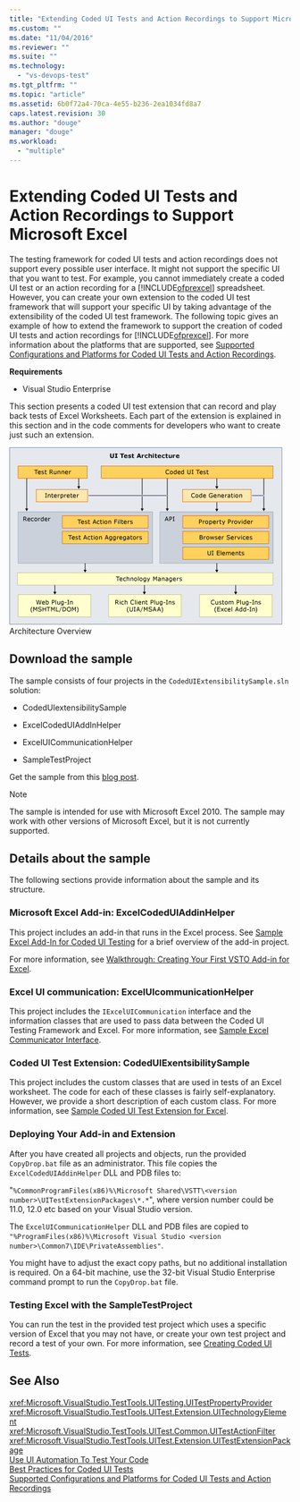 ```yaml
---
title: "Extending Coded UI Tests and Action Recordings to Support Microsoft Excel | Microsoft Docs"
ms.custom: ""
ms.date: "11/04/2016"
ms.reviewer: ""
ms.suite: ""
ms.technology: 
  - "vs-devops-test"
ms.tgt_pltfrm: ""
ms.topic: "article"
ms.assetid: 6b0f72a4-70ca-4e55-b236-2ea1034fd8a7
caps.latest.revision: 30
ms.author: "douge"
manager: "douge"
ms.workload: 
  - "multiple"
---
```

# Extending Coded UI Tests and Action Recordings to Support Microsoft Excel
The testing framework for coded UI tests and action recordings does not support every possible user interface. It might not support the specific UI that you want to test. For example, you cannot immediately create a coded UI test or an action recording for a [!INCLUDE[ofprexcel](../test/includes/ofprexcel_md.md)] spreadsheet. However, you can create your own extension to the coded UI test framework that will support your specific UI by taking advantage of the extensibility of the coded UI test framework. The following topic gives an example of how to extend the framework to support the creation of coded UI tests and action recordings for [!INCLUDE[ofprexcel](../test/includes/ofprexcel_md.md)]. For more information about the platforms that are supported, see [Supported Configurations and Platforms for Coded UI Tests and Action Recordings](../test/supported-configurations-and-platforms-for-coded-ui-tests-and-action-recordings.md).  
  
 **Requirements**  
  
-   Visual Studio Enterprise  
  
 This section presents a coded UI test extension that can record and play back tests of Excel Worksheets. Each part of the extension is explained in this section and in the code comments for developers who want to create just such an extension.  
  
 ![UI Test Architecture](../test/media/ui_testarch.png "UI_TestArch")  
Architecture Overview  
  
## Download the sample  
 The sample consists of four projects in the `CodedUIExtensibilitySample.sln` solution:  
  
-   CodedUIextensibilitySample  
  
-   ExcelCodedUIAddInHelper  
  
-   ExcelUICommunicationHelper  
  
-   SampleTestProject  
  
 Get the sample from this [blog post](http://go.microsoft.com/fwlink/?LinkID=185592).  
  
> [!NOTE]
>  The sample is intended for use with Microsoft Excel 2010. The sample may work with other versions of Microsoft Excel, but it is not currently supported.  
  
## Details about the sample  
 The following sections provide information about the sample and its structure.  
  
### Microsoft Excel Add-in: ExcelCodedUIAddinHelper  
 This project includes an add-in that runs in the Excel process. See [Sample Excel Add-In for Coded UI Testing](../test/sample-excel-add-in-for-coded-ui-testing.md) for a brief overview of the add-in project.  
  
 For more information, see [Walkthrough: Creating Your First VSTO Add-in for Excel](http://msdn.microsoft.com/Library/a855e2be-3ecf-4112-a7f5-ec0f7fad3b5f).  
  
### Excel UI communication: ExcelUIcommunicationHelper  
 This project includes the `IExcelUICommunication` interface and the information classes that are used to pass data between the Coded UI Testing Framework and Excel. For more information, see [Sample Excel Communicator Interface](../test/sample-excel-communicator-interface.md).  
  
### Coded UI Test Extension: CodedUIExentsibilitySample  
 This project includes the custom classes that are used in tests of an Excel worksheet. The code for each of these classes is fairly self-explanatory. However, we provide a short description of each custom class. For more information, see [Sample Coded UI Test Extension for Excel](../test/sample-coded-ui-test-extension-for-excel.md).  
  
### Deploying Your Add-in and Extension  
 After you have created all projects and objects, run the provided `CopyDrop.bat` file as an administrator. This file copies the `ExcelCodedUIAddinHelper` DLL and PDB files to:  
  
 "`%CommonProgramFiles(x86)%\Microsoft Shared\VSTT\<version number>\UITestExtensionPackages\*.*`", where version number could be 11.0, 12.0 etc based on your Visual Studio version.  
  
 The `ExcelUICommunicationHelper` DLL and PDB files are copied to `"%ProgramFiles(x86)%\Microsoft Visual Studio <version number>\Common7\IDE\PrivateAssemblies"`.  
  
 You might have to adjust the exact copy paths, but no additional installation is required. On a 64-bit machine, use the 32-bit Visual Studio Enterprise command prompt to run the `CopyDrop.bat` file.  
  
### Testing Excel with the SampleTestProject  
 You can run the test in the provided test project which uses a specific version of Excel that you may not have, or create your own test project and record a test of your own. For more information, see [Creating Coded UI Tests](../test/use-ui-automation-to-test-your-code.md#VerifyingCodeUsingCUITCreate).  
  
## See Also  
 <xref:Microsoft.VisualStudio.TestTools.UITesting.UITestPropertyProvider>   
 <xref:Microsoft.VisualStudio.TestTools.UITest.Extension.UITechnologyElement>   
 <xref:Microsoft.VisualStudio.TestTools.UITest.Common.UITestActionFilter>   
 <xref:Microsoft.VisualStudio.TestTools.UITest.Extension.UITestExtensionPackage>   
 [Use UI Automation To Test Your Code](../test/use-ui-automation-to-test-your-code.md)   
 [Best Practices for Coded UI Tests](../test/best-practices-for-coded-ui-tests.md)   
 [Supported Configurations and Platforms for Coded UI Tests and Action Recordings](../test/supported-configurations-and-platforms-for-coded-ui-tests-and-action-recordings.md)

